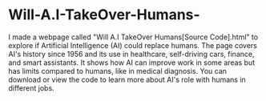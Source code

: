 # Will-A.I-TakeOver-Humans-
I made a webpage called "Will A.I TakeOver Humans[Source Code].html" to explore if Artificial Intelligence (AI) could replace humans. The page covers AI's history since 1956 and its use in healthcare, self-driving cars, finance, and smart assistants. It shows how AI can improve work in some areas but has limits compared to humans, like in medical diagnosis. You can download or view the code to learn more about AI's role with humans in different jobs.
